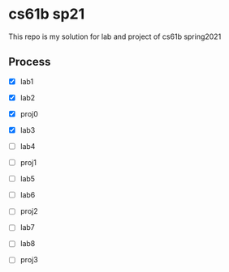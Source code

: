 # cs61b sp21

This repo is my solution for lab and project of cs61b spring2021

## Process

- [x] lab1
- [x] lab2
- [x] proj0
- [x] lab3
- [ ] lab4
- [ ] proj1
- [ ] lab5
- [ ] lab6
- [ ] proj2
- [ ] lab7
- [ ] lab8
- [ ] proj3

